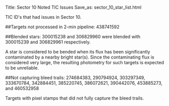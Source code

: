 Title: Sector 10 Noted TIC Issues
Save_as: sector_10_star_list.html


TIC ID's that had issues in Sector 10.

##Targets not processed in 2-min pipeline:
438741592

##Blended stars:
300015238 and 306829960 were blended with 300015239 and 306829961 respectively.


A star is considered to be bended when its flux has been significantly contaminated by a nearby bright star(s). Since the contaminating flux is considered very large, the resulting photometry for such targets is expected to be unreliable.


##Not capturing bleed trails:
274684383, 290794924, 303297349, 333670784, 342884451, 385220745, 386072621, 390442076, 453885273, and 460532958

Targets with pixel stamps that did not fully capture the bleed trails.